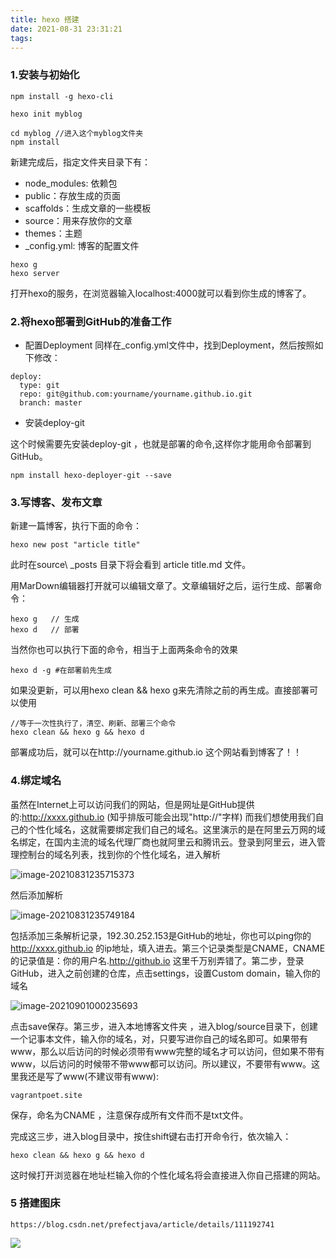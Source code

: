 ```yaml
---
title: hexo 搭建
date: 2021-08-31 23:31:21
tags:
---
```




### 1.安装与初始化
```
npm install -g hexo-cli

hexo init myblog

cd myblog //进入这个myblog文件夹
npm install
```
新建完成后，指定文件夹目录下有：

- node_modules: 依赖包
- public：存放生成的页面
- scaffolds：生成文章的一些模板
- source：用来存放你的文章
- themes：主题
- _config.yml: 博客的配置文件
```
hexo g
hexo server
```

打开hexo的服务，在浏览器输入localhost:4000就可以看到你生成的博客了。

### 2.将hexo部署到GitHub的准备工作
- 配置Deployment
同样在_config.yml文件中，找到Deployment，然后按照如下修改：

```
deploy:
  type: git
  repo: git@github.com:yourname/yourname.github.io.git
  branch: master
```

- 安装deploy-git

这个时候需要先安装deploy-git ，也就是部署的命令,这样你才能用命令部署到GitHub。

```
npm install hexo-deployer-git --save
```

### 3.写博客、发布文章
新建一篇博客，执行下面的命令：

```
hexo new post "article title"
```

此时在source\ _posts 目录下将会看到 article title.md 文件。

用MarDown编辑器打开就可以编辑文章了。文章编辑好之后，运行生成、部署命令：

```
hexo g   // 生成
hexo d   // 部署
```
当然你也可以执行下面的命令，相当于上面两条命令的效果

```
hexo d -g #在部署前先生成
```

如果没更新，可以用hexo clean && hexo g来先清除之前的再生成。直接部署可以使用

```
//等于一次性执行了，清空、刷新、部署三个命令
hexo clean && hexo g && hexo d
```

部署成功后，就可以在http://yourname.github.io 这个网站看到博客了！！


### 4.绑定域名

虽然在Internet上可以访问我们的网站，但是网址是GitHub提供的:http://xxxx.github.io (知乎排版可能会出现"http://"字样) 而我们想使用我们自己的个性化域名，这就需要绑定我们自己的域名。这里演示的是在阿里云万网的域名绑定，在国内主流的域名代理厂商也就阿里云和腾讯云。登录到阿里云，进入管理控制台的域名列表，找到你的个性化域名，进入解析

![image-20210831235715373](C:\Users\raytine\AppData\Roaming\Typora\typora-user-images\image-20210831235715373.png)


然后添加解析

![image-20210831235749184](C:\Users\raytine\AppData\Roaming\Typora\typora-user-images\image-20210831235749184.png)



包括添加三条解析记录，192.30.252.153是GitHub的地址，你也可以ping你的 http://xxxx.github.io 的ip地址，填入进去。第三个记录类型是CNAME，CNAME的记录值是：你的用户名.http://github.io 这里千万别弄错了。第二步，登录GitHub，进入之前创建的仓库，点击settings，设置Custom domain，输入你的域名

![image-20210901000235693](C:\Users\raytine\AppData\Roaming\Typora\typora-user-images\image-20210901000235693.png)


点击save保存。第三步，进入本地博客文件夹 ，进入blog/source目录下，创建一个记事本文件，输入你的域名，对，只要写进你自己的域名即可。如果带有www，那么以后访问的时候必须带有www完整的域名才可以访问，但如果不带有www，以后访问的时候带不带www都可以访问。所以建议，不要带有www。这里我还是写了www(不建议带有www):

```
vagrantpoet.site
```

保存，命名为CNAME ，注意保存成所有文件而不是txt文件。

完成这三步，进入blog目录中，按住shift键右击打开命令行，依次输入：

```
hexo clean && hexo g && hexo d
```

这时候打开浏览器在地址栏输入你的个性化域名将会直接进入你自己搭建的网站。

### 5 搭建图床

```
https://blog.csdn.net/prefectjava/article/details/111192741
```

![](https://cdn.jsdelivr.net/gh/LVicBlack/IMG/root/20210901102004.png)